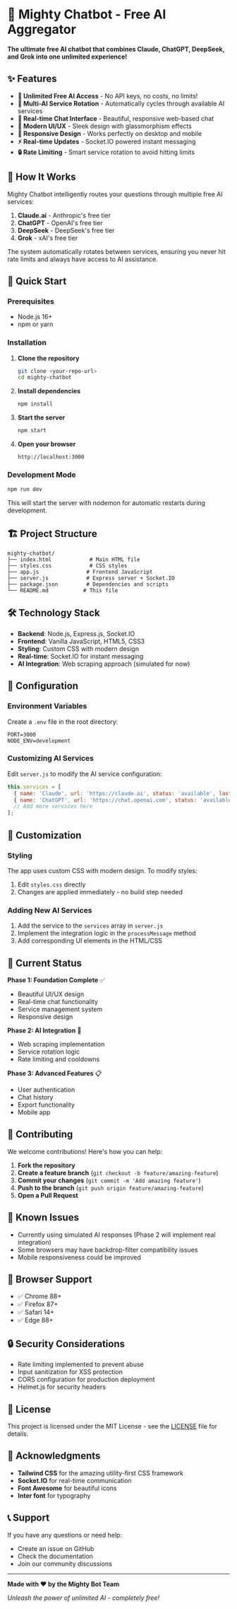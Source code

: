 # 🤖 Mighty Chatbot - Free AI Aggregator

**The ultimate free AI chatbot that combines Claude, ChatGPT, DeepSeek, and Grok into one unlimited experience!**

## ✨ Features

- **🚀 Unlimited Free AI Access** - No API keys, no costs, no limits!
- **🔄 Multi-AI Service Rotation** - Automatically cycles through available AI services
- **💬 Real-time Chat Interface** - Beautiful, responsive web-based chat
- **🎨 Modern UI/UX** - Sleek design with glassmorphism effects
- **📱 Responsive Design** - Works perfectly on desktop and mobile
- **⚡ Real-time Updates** - Socket.IO powered instant messaging
- **🔒 Rate Limiting** - Smart service rotation to avoid hitting limits

## 🎯 How It Works

Mighty Chatbot intelligently routes your questions through multiple free AI services:

1. **Claude.ai** - Anthropic's free tier
2. **ChatGPT** - OpenAI's free tier  
3. **DeepSeek** - DeepSeek's free tier
4. **Grok** - xAI's free tier

The system automatically rotates between services, ensuring you never hit rate limits and always have access to AI assistance.

## 🚀 Quick Start

### Prerequisites

- Node.js 16+ 
- npm or yarn

### Installation

1. **Clone the repository**
   ```bash
   git clone <your-repo-url>
   cd mighty-chatbot
   ```

2. **Install dependencies**
   ```bash
   npm install
   ```

3. **Start the server**
   ```bash
   npm start
   ```

4. **Open your browser**
   ```
   http://localhost:3000
   ```

### Development Mode

```bash
npm run dev
```

This will start the server with nodemon for automatic restarts during development.

## 🏗️ Project Structure

```
mighty-chatbot/
├── index.html            # Main HTML file
├── styles.css            # CSS styles
├── app.js               # Frontend JavaScript
├── server.js            # Express server + Socket.IO
├── package.json         # Dependencies and scripts
└── README.md           # This file
```

## 🛠️ Technology Stack

- **Backend**: Node.js, Express.js, Socket.IO
- **Frontend**: Vanilla JavaScript, HTML5, CSS3
- **Styling**: Custom CSS with modern design
- **Real-time**: Socket.IO for instant messaging
- **AI Integration**: Web scraping approach (simulated for now)

## 🔧 Configuration

### Environment Variables

Create a `.env` file in the root directory:

```env
PORT=3000
NODE_ENV=development
```

### Customizing AI Services

Edit `server.js` to modify the AI service configuration:

```javascript
this.services = [
  { name: 'Claude', url: 'https://claude.ai', status: 'available', lastUsed: 0 },
  { name: 'ChatGPT', url: 'https://chat.openai.com', status: 'available', lastUsed: 0 },
  // Add more services here
];
```

## 🎨 Customization

### Styling

The app uses custom CSS with modern design. To modify styles:

1. Edit `styles.css` directly
2. Changes are applied immediately - no build step needed

### Adding New AI Services

1. Add the service to the `services` array in `server.js`
2. Implement the integration logic in the `processMessage` method
3. Add corresponding UI elements in the HTML/CSS

## 🚧 Current Status

**Phase 1: Foundation Complete** ✅
- Beautiful UI/UX design
- Real-time chat functionality
- Service management system
- Responsive design

**Phase 2: AI Integration** 🚧
- Web scraping implementation
- Service rotation logic
- Rate limiting and cooldowns

**Phase 3: Advanced Features** 📋
- User authentication
- Chat history
- Export functionality
- Mobile app

## 🤝 Contributing

We welcome contributions! Here's how you can help:

1. **Fork the repository**
2. **Create a feature branch** (`git checkout -b feature/amazing-feature`)
3. **Commit your changes** (`git commit -m 'Add amazing feature'`)
4. **Push to the branch** (`git push origin feature/amazing-feature`)
5. **Open a Pull Request**

## 🐛 Known Issues

- Currently using simulated AI responses (Phase 2 will implement real integration)
- Some browsers may have backdrop-filter compatibility issues
- Mobile responsiveness could be improved

## 📱 Browser Support

- ✅ Chrome 88+
- ✅ Firefox 87+
- ✅ Safari 14+
- ✅ Edge 88+

## 🔒 Security Considerations

- Rate limiting implemented to prevent abuse
- Input sanitization for XSS protection
- CORS configuration for production deployment
- Helmet.js for security headers

## 📄 License

This project is licensed under the MIT License - see the [LICENSE](LICENSE) file for details.

## 🙏 Acknowledgments

- **Tailwind CSS** for the amazing utility-first CSS framework
- **Socket.IO** for real-time communication
- **Font Awesome** for beautiful icons
- **Inter font** for typography

## 📞 Support

If you have any questions or need help:

- Create an issue on GitHub
- Check the documentation
- Join our community discussions

---

**Made with ❤️ by the Mighty Bot Team**

*Unleash the power of unlimited AI - completely free!*
